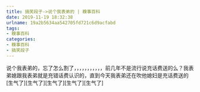 ```yaml
---
title: 搞笑段子->说个我表弟的 | 糗事百科
date: 2019-11-19 18:32:38
urlname: 19a2b5634aa542705fd721c6d9acfabd
tags: 
- 糗事百科
categories:
- 糗事百科
- 搞笑段子
---
```

说个我表弟的，忘了怎么割了，，，，，，，，，，，前几年不是流行说充话费送的么？我表弟媳跟我表弟就是充错话费认识的，直到今天我表弟还在吹他媳妇是充话费送的[生气了][生气了][生气了][生气了][生气了]


